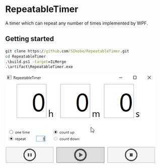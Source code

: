# RepeatableTimer
A timer which can repeat any number of times implemented by WPF.

## Getting started
```cmd
git clone https://github.com/SIkebe/RepeatableTimer.git
cd RepeatableTimer
.\build.ps1 -target=ILMerge
.\artifact\RepeatableTimer.exe
```

![mainwindow](./images/timer.gif)
